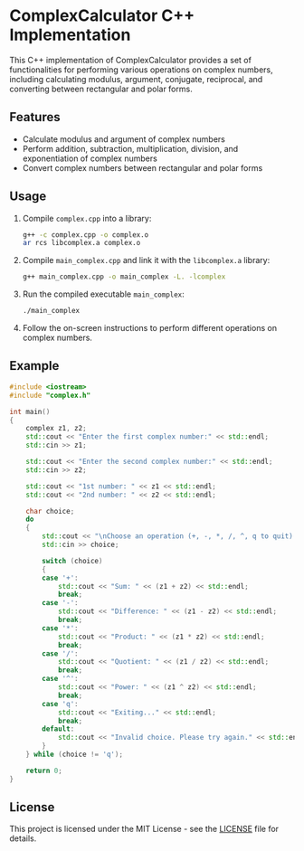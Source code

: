 # ComplexCalculator C++ Implementation

This C++ implementation of ComplexCalculator provides a set of functionalities for performing various operations on complex numbers, including calculating modulus, argument, conjugate, reciprocal, and converting between rectangular and polar forms.

## Features

- Calculate modulus and argument of complex numbers
- Perform addition, subtraction, multiplication, division, and exponentiation of complex numbers
- Convert complex numbers between rectangular and polar forms

## Usage

1. Compile `complex.cpp` into a library:
   ```bash
   g++ -c complex.cpp -o complex.o
   ar rcs libcomplex.a complex.o
   ```

2. Compile `main_complex.cpp` and link it with the `libcomplex.a` library:
   ```bash
   g++ main_complex.cpp -o main_complex -L. -lcomplex
   ```

3. Run the compiled executable `main_complex`:
   ```bash
   ./main_complex
   ```

4. Follow the on-screen instructions to perform different operations on complex numbers.

## Example

```cpp
#include <iostream>
#include "complex.h"

int main()
{
    complex z1, z2;
    std::cout << "Enter the first complex number:" << std::endl;
    std::cin >> z1;

    std::cout << "Enter the second complex number:" << std::endl;
    std::cin >> z2;

    std::cout << "1st number: " << z1 << std::endl;
    std::cout << "2nd number: " << z2 << std::endl;

    char choice;
    do
    {
        std::cout << "\nChoose an operation (+, -, *, /, ^, q to quit): ";
        std::cin >> choice;

        switch (choice)
        {
        case '+':
            std::cout << "Sum: " << (z1 + z2) << std::endl;
            break;
        case '-':
            std::cout << "Difference: " << (z1 - z2) << std::endl;
            break;
        case '*':
            std::cout << "Product: " << (z1 * z2) << std::endl;
            break;
        case '/':
            std::cout << "Quotient: " << (z1 / z2) << std::endl;
            break;
        case '^':
            std::cout << "Power: " << (z1 ^ z2) << std::endl;
            break;
        case 'q':
            std::cout << "Exiting..." << std::endl;
            break;
        default:
            std::cout << "Invalid choice. Please try again." << std::endl;
        }
    } while (choice != 'q');

    return 0;
}
```

## License

This project is licensed under the MIT License - see the [LICENSE](LICENSE) file for details.